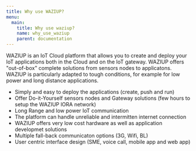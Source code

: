```yaml
---
title: Why use WAZIUP?
menu:
  main:
    title: Why use waziup?
    name: why_use_waziup
    parent: documentation
---
```


WAZIUP is an IoT Cloud platform that allows you to create and deploy your IoT applications both in the Cloud and on the IoT gateway. WAZIUP offers "out-of-box" complete solutions from sensors nodes to applicatons. WAZIUP is particularly adapted to tough conditions, for example for low power and long distance applications. 

- Simply and easy to deploy the applications (create, push and run)
- Offer Do-it-Yourself sensors nodes and Gateway solutions (few hours to setup the WAZIUP lORA network)
- Long Range and low power IoT communication 
- The platform can handle unreliable and intermitten internet connection 
- WAZIUP offers very low cost hardware as well as application developmet solutions 
- Multiple fall-back communicaton options (3G, Wifi, BL)
- User centric interface design (SME, voice call, mobile app and web app)





